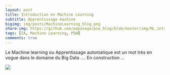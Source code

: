 ```yaml
---
layout: post
title: Introduction en Machine Learning 
subtitle: Apprentissage machine 
bigimg: img/posts/MachineLearning_blog.png
share-img: https://github.com/papasega/psw_blog/blob/master/img/ML_intro.png
tags: [IA, Machine Learning, PSW]
comments: true
---
```


Le Machine learning ou Apprentissage automatique est un mot très en vogue dans le domaine du Big Data .... En construction ...


![](https://github.com/papasega/psw_blog/blob/master/img/ML_intro1.jpeg)
